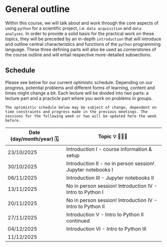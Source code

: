 # General outline
Within this course, we will talk about and work through the core aspects of using `python` for a scientific project, i.e. `data acquisition` and `data analyzes`. 
In order to provide a solid basis for the practical work on these topics, they will be preceded by an in-depth `introduction` that will introduce and outline central characteristics and functions of the `python` programming language.
These three defining parts will also be used as cornerstones of the course outline and will entail respective more-detailed subsections.

## Schedule

Please see below for our current optimistic schedule. Depending on our progress, potential problems and different forms of learning, content and times might change a bit. Each lecture will be divided into two parts: a lecture part and a practicle part where you work on problems in groups.


```{note}
The optimistic schedule below may be subject of change, dependent on time constraints and progress made in the previous meetings. The sessions for the following week or two will be updated here the week before.  
```

| Date (day/month/year) 🗓 | Topic 💡 👨🏻‍🏫 |
|-------------------------|-------------|
| 23/10/2025 | Introduction I - course information & setup |
| 30/10/2025 | Introduction II - no in person session! Jupyter notebooks I |
| 06/11/2025 | Introduction III - Jupyter notebooks II |
| 13/11/2025 | No in person session! Introduction IV - Intro to Python I |
| 20/11/2025 | No in person session! Introduction IV - Intro to Python II |
| 27/11/2025 | Introduction V - Intro to Python II continued |
| 04/12/2025 | Introduction VI - Intro to Python III |
| 11/12/2025 | 